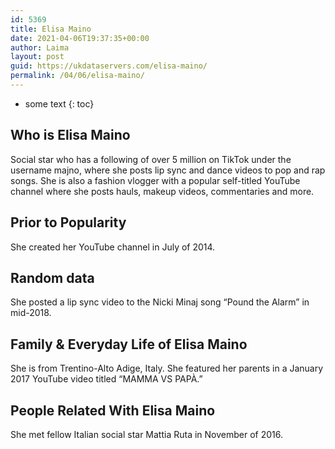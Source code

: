 ```yaml
---
id: 5369
title: Elisa Maino
date: 2021-04-06T19:37:35+00:00
author: Laima
layout: post
guid: https://ukdataservers.com/elisa-maino/
permalink: /04/06/elisa-maino/
---
```


* some text
{: toc}


## Who is Elisa Maino
                  
                  
                  
Social star who has a following of over 5 million on TikTok under the username majno, where she posts lip sync and dance videos to pop and rap songs. She is also a fashion vlogger with a popular self-titled YouTube channel where she posts hauls, makeup videos, commentaries and more. 
                  
              
            
              
            
                
                
                
## Prior to Popularity
                  
                  
                  
She created her YouTube channel in July of 2014. 
                  
              
            
              
            
                
                
                
## Random data
                  
                  
                  
She posted a lip sync video to the Nicki Minaj song &#8220;Pound the Alarm&#8221; in mid-2018. 
                  
              
            
              
            
                
                
                
## Family & Everyday Life of Elisa Maino
                  
                  
                  
She is from Trentino-Alto Adige, Italy. She featured her parents in a January 2017 YouTube video titled &#8220;MAMMA VS PAPÀ.&#8221; 
                  
              
            
              
            
                
                
                
## People Related With Elisa Maino
                  
                  
                  
She met fellow Italian social star Mattia Ruta in November of 2016. 
                  
              
            
              
            
                
              
            
              
              
            
            
              
            
          
          
          